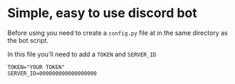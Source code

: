 # Simple, easy to use discord bot

Before using you need to create a `config.py` file at in the 
same directory as the bot script.

In this file you'll need to add a `TOKEN` and `SERVER_ID`
```
TOKEN="YOUR TOKEN"
SERVER_ID=000000000000000000
```


